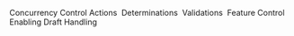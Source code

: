 Concurrency Control​
Actions ​
Determinations ​
Validations ​
Feature Control   ​
Enabling Draft Handling